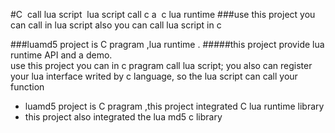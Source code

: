 #C  call lua script  lua script call c a  c lua runtime 
###use this project you can call in lua script also you can call lua script in c

###luamd5 project is C pragram ,lua runtime .
#####this project provide lua runtime API and a demo.  
use this  project you can in c pragram call lua script; you also can register your lua interface writed by c language, so the lua script can call your function

* luamd5 project is C pragram ,this project integrated  C lua runtime library
* this project also integrated the  lua md5 c library
